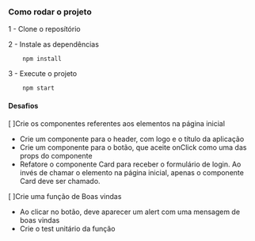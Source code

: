 ### Como rodar o projeto

1 - Clone o reposítório

2 - Instale as dependências

        npm install

3 - Execute o projeto

        npm start


#### Desafios
[ ]Crie os componentes referentes aos elementos na página inicial
 - Crie um componente para o header, com logo e o título da aplicação
 - Crie um componente para o botão, que aceite onClick como uma das props do componente
 - Refatore o componente Card para receber o formulário de login. Ao invés de chamar o elemento na página inicial, apenas o componente Card deve ser chamado.

[ ]Crie uma função de Boas vindas
 - Ao clicar no botão, deve aparecer um alert com uma mensagem de boas vindas
 - Crie o test unitário da função